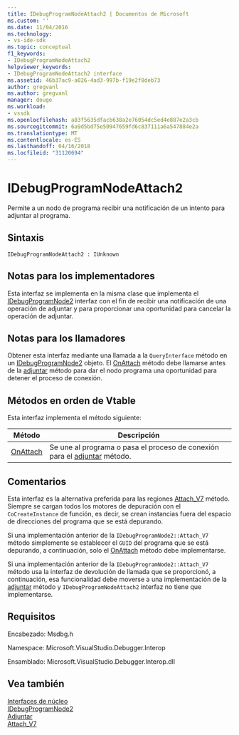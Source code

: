 ```yaml
---
title: IDebugProgramNodeAttach2 | Documentos de Microsoft
ms.custom: ''
ms.date: 11/04/2016
ms.technology:
- vs-ide-sdk
ms.topic: conceptual
f1_keywords:
- IDebugProgramNodeAttach2
helpviewer_keywords:
- IDebugProgramNodeAttach2 interface
ms.assetid: 46b37ac9-a026-4ad3-997b-f19e2f8deb73
author: gregvanl
ms.author: gregvanl
manager: douge
ms.workload:
- vssdk
ms.openlocfilehash: a83f5635dfacb638a2e76054dc5ed4e887e2a3cb
ms.sourcegitcommit: 6a9d5bd75e50947659fd6c837111a6a547884e2a
ms.translationtype: MT
ms.contentlocale: es-ES
ms.lasthandoff: 04/16/2018
ms.locfileid: "31120694"
---
```

# <a name="idebugprogramnodeattach2"></a>IDebugProgramNodeAttach2
Permite a un nodo de programa recibir una notificación de un intento para adjuntar al programa.  
  
## <a name="syntax"></a>Sintaxis  
  
```  
IDebugProgramNodeAttach2 : IUnknown  
```  
  
## <a name="notes-for-implementers"></a>Notas para los implementadores  
 Esta interfaz se implementa en la misma clase que implementa el [IDebugProgramNode2](../../../extensibility/debugger/reference/idebugprogramnode2.md) interfaz con el fin de recibir una notificación de una operación de adjuntar y para proporcionar una oportunidad para cancelar la operación de adjuntar.  
  
## <a name="notes-for-callers"></a>Notas para los llamadores  
 Obtener esta interfaz mediante una llamada a la `QueryInterface` método en un [IDebugProgramNode2](../../../extensibility/debugger/reference/idebugprogramnode2.md) objeto. El [OnAttach](../../../extensibility/debugger/reference/idebugprogramnodeattach2-onattach.md) método debe llamarse antes de la [adjuntar](../../../extensibility/debugger/reference/idebugengine2-attach.md) método para dar el nodo programa una oportunidad para detener el proceso de conexión.  
  
## <a name="methods-in-vtable-order"></a>Métodos en orden de Vtable  
 Esta interfaz implementa el método siguiente:  
  
|Método|Descripción|  
|------------|-----------------|  
|[OnAttach](../../../extensibility/debugger/reference/idebugprogramnodeattach2-onattach.md)|Se une al programa o pasa el proceso de conexión para el [adjuntar](../../../extensibility/debugger/reference/idebugengine2-attach.md) método.|  
  
## <a name="remarks"></a>Comentarios  
 Esta interfaz es la alternativa preferida para las regiones [Attach_V7](../../../extensibility/debugger/reference/idebugprogramnode2-attach-v7.md) método. Siempre se cargan todos los motores de depuración con el `CoCreateInstance` de función, es decir, se crean instancias fuera del espacio de direcciones del programa que se está depurando.  
  
 Si una implementación anterior de la `IDebugProgramNode2::Attach_V7` método simplemente se establecer el `GUID` del programa que se está depurando, a continuación, solo el [OnAttach](../../../extensibility/debugger/reference/idebugprogramnodeattach2-onattach.md) método debe implementarse.  
  
 Si una implementación anterior de la `IDebugProgramNode2::Attach_V7` método usa la interfaz de devolución de llamada que se proporcionó, a continuación, esa funcionalidad debe moverse a una implementación de la [adjuntar](../../../extensibility/debugger/reference/idebugengine2-attach.md) método y `IDebugProgramNodeAttach2` interfaz no tiene que implementarse.  
  
## <a name="requirements"></a>Requisitos  
 Encabezado: Msdbg.h  
  
 Namespace: Microsoft.VisualStudio.Debugger.Interop  
  
 Ensamblado: Microsoft.VisualStudio.Debugger.Interop.dll  
  
## <a name="see-also"></a>Vea también  
 [Interfaces de núcleo](../../../extensibility/debugger/reference/core-interfaces.md)   
 [IDebugProgramNode2](../../../extensibility/debugger/reference/idebugprogramnode2.md)   
 [Adjuntar](../../../extensibility/debugger/reference/idebugengine2-attach.md)   
 [Attach_V7](../../../extensibility/debugger/reference/idebugprogramnode2-attach-v7.md)